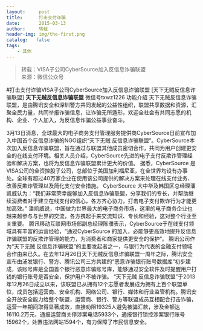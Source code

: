 ```yaml
---
layout:     post
title:      打击支付诈骗
date:       2015-03-13
author:     转载
header-img: img/the-first.png
catalog:   false
tags:
    - 其他
---
```


<blockquote><p>转载：VISA子公司CyberSource加入反信息诈骗联盟<br>
来源：微信公众号</p></blockquote>

#打击支付诈骗VISA子公司CyberSource加入反信息诈骗联盟
[天下无贼反信息诈骗联盟]
**天下无贼反信息诈骗联盟**
微信号txwz1226
功能介绍
天下无贼反信息诈骗联盟，是由腾讯安全和深圳警方共同发起的公益性组织，联盟共享数据和资源，汇聚全民力量，共同举报诈骗信息，让诈骗无所遁形，欢迎全社会有共同志愿的机构、企业、个人加入，为反信息诈骗公益事业奋斗。

3月13日消息，全球最大的电子商务支付管理服务提供商CyberSource日前宣布加入中国首个反信息诈骗的NGO组织“天下无贼
反信息诈骗联盟”。CyberSource本次加入反信息诈骗联盟，旨在通过与联盟其他成员密切合作，共同为用户创建更安全的在线支付环境。相关人员介绍，CyberSource先进的电子支付反欺诈管理经验和解决方案，也将为反信息诈骗联盟累计更大的价值。
据悉，CyberSource
是VISA公司的全资控股子公司，总部位于美国加利福尼亚，在全世界均设有办事处。全球有超过40万家企业在使用该公司提供的解决方案来处理在线支付业务、改善反欺诈管理以及简化支付安全措施。
CyberSource
大中华及韩国区总经理潘凯威认为：“我们非常荣幸能够加入反信息诈骗联盟，分享我们的专长，并帮助继续消费者对于建立在线支付的信心，各方齐心协力，打击电子支付欺诈行为才能更加高效。”
潘凯威说，中国做为世界最大的电子商务市场，这里的电子商务企业也越来越参与与世界的交流，各方携起手来交流知识、专长和经验，这对整个行业至关重要。
腾讯移动互联网市场部副总经理陈濮表示，CyberSource于在线支付领域具有丰富的运营经验，“通过CyberSource
的加入，必能够更高效地提升反信息诈骗联盟的反欺诈管理的能力，为消费者和商家提供更安全的保护”。
腾讯公司作为“天下无贼
反信息诈骗联盟”的主要发起者之一，与银行为代表的金融支付领域合作由来已久。在去年12月26日天下无贼反信息诈骗联盟一周年之际，腾讯安全宣布由浦发银行、警方、腾讯公司三方共建的“恶意诈骗银行账号数据库”初步建成，该账号库是全国首个银行恶意诈骗账号库，能够通过安全软件及时提醒用户打钱的银行账号是否安全，保护用户不被诈骗。
“天下无贼
反信息诈骗联盟”于2013年12月26日成立以来，该联盟已从拥有12个志愿者发展成为拥有上百个联盟单位，成员包括运营商、安全机构、网络公司、银行、媒体和行业监管机构。腾讯安全开放安全能力给整个联盟，运营商、银行、警方等联盟成员互相配合打击诈骗，运营一年期间取得显著成效，直接劝阻19325人避免被骗汇款，涉及金额达16110.2万元，通报运营商关停涉案电话5933个，通报银行锁控涉案银行账号15962个，处置违法网站1594个，有力保障了市民信息安全。
